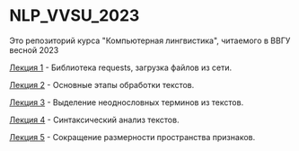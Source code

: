 # NLP_VVSU_2023
Это репозиторий курса "Компьютерная лингвистика", читаемого в ВВГУ весной 2023

[Лекция 1](https://github.com/klyshinsky/NLP_VVSU_2023/blob/main/Lecture_1_requests.ipynb) - Библиотека requests, загрузка файлов из сети.

[Лекция 2](https://github.com/klyshinsky/NLP_VVSU_2023/blob/main/Lecture_2_text_processing.ipynb) - Основные этапы обработки текстов.

[Лекция 3](https://github.com/klyshinsky/NLP_VVSU_2023/blob/main/Lecture_3_collocations.ipynb) - Выделение неоднословных терминов из текстов.

[Лекция 4](https://github.com/klyshinsky/NLP_VVSU_2023/blob/main/Lecture_4_syntax_analysis.ipynb) - Синтаксический анализ текстов.

[Лекция 5](https://github.com/klyshinsky/NLP_VVSU_2023/blob/main/Lecture_5_Reduce_Space.ipynb) - Сокращение размерности пространства признаков.



